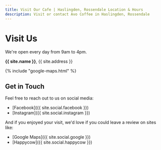 ```yaml
---
title: Visit Our Cafe | Haslingden, Rossendale Location & Hours
description: Visit or contact Avo Coffee in Haslingden, Rossendale
---
```


# Visit Us

We're open every day from 9am to 4pm.

**{{ site.name }}**, {{ site.address }}

{% include "google-maps.html" %}

## Get in Touch

Feel free to reach out to us on social media:

- [Facebook]({{ site.social.facebook }})
- [Instagram]({{ site.social.instagram }})

And if you enjoyed your visit, we'd love if you could leave a review on sites like:

- [Google Maps]({{ site.social.google }})
- [Happycow]({{ site.social.happycow }})
